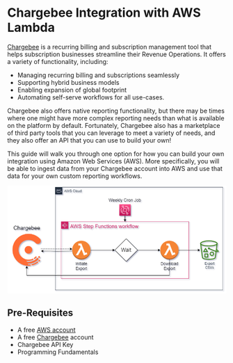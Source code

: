 # Chargebee Integration with AWS Lambda

[Chargebee](https://www.chargebee.com/) is a recurring billing and subscription management tool that helps subscription businesses streamline their Revenue Operations. It offers a variety of functionality, including:

- Managing recurring billing and subscriptions seamlessly
- Supporting hybrid business models
- Enabling expansion of global footprint
- Automating self-serve workflows for all use-cases.

Chargebee also offers native reporting functionality, but there may be times where one might have more complex reporting needs than what is available on the platform by default. Fortunately, Chargebee also has a marketplace of third party tools that you can leverage to meet a variety of needs, and they also offer an API that you can use to build your own!

This guide will walk you through one option for how you can build your own integration using Amazon Web Services (AWS). More specifically, you will be able to ingest data from your Chargebee account into AWS and use that data for your own custom reporting workflows.

![architecture](architecture.png)

## Pre-Requisites
- A free [AWS account](https://aws.amazon.com/free/)
- A free [Chargebee](https://www.chargebee.com/) account
-   Chargebee API Key
-   Programming Fundamentals
